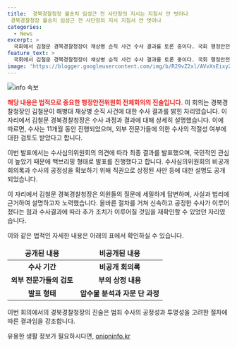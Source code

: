 ```yaml
---
title:  경북경찰청장 불송치 임성근 전 사단장의 지시는 지침서 안 벗어나
 경북경찰청장 불송치 임성근 전 사단장의 지시 지침서 안 벗어나
categories:
  - News
excerpt: >
  국회에서 김철문 경북경찰청장이 채상병 순직 사건 수사 결과를 토론 중이다. 국회 행정안전위원회에서 김 청장은 수사 과정과 결과를 직접 설명하며 외부 전문가의 검토를 거쳤고, 비판에 대해 시간이 걸린 이유와 법리를 따른 검토를 강조했다. 수사심의위원회의 비공개 회의를 공개하지 않는 이유와 외부 전문가의 수사 결과 검토를 위한 결정, 그리고 7여단장과 1사단장의 위치 차이 등을 설명했다.
feature_text: >
  국회에서 김철문 경북경찰청장이 채상병 순직 사건 수사 결과를 토론 중이다. 국회 행정안전위원회에서 김 청장은 수사 과정과 결과를 직접 설명하며 외부 전문가의 검토를 거쳤고, 비판에 대해 시간이 걸린 이유와 법리를 따른 검토를 강조했다. 수사심의위원회의 비공개 회의를 공개하지 않는 이유와 외부 전문가의 수사 결과 검토를 위한 결정, 그리고 7여단장과 1사단장의 위치 차이 등을 설명했다.
image: 'https://blogger.googleusercontent.com/img/b/R29vZ2xl/AVvXsEixyZcFfHzMRdzZMjFBmAUKJYCLCGyLL1o632UiGVXcaFdKo_bkvkuCioo0uUKlGfBVcT3P84aROyZIXSBEx3Aw5nCQ3pTgDom1WDC4m8eifvWiAmWEEVb4x6G_l8C0QH225ldMjyaFvpxGEBGNO37VmDTDMHGhJPq73UglMfDca1-0aw/s1600/blogspot.png'
---
```


<p><img src="https://blogger.googleusercontent.com/img/b/R29vZ2xl/AVvXsEixyZcFfHzMRdzZMjFBmAUKJYCLCGyLL1o632UiGVXcaFdKo_bkvkuCioo0uUKlGfBVcT3P84aROyZIXSBEx3Aw5nCQ3pTgDom1WDC4m8eifvWiAmWEEVb4x6G_l8C0QH225ldMjyaFvpxGEBGNO37VmDTDMHGhJPq73UglMfDca1-0aw/s1600/blogspot.png" alt="info 속보" /></p>

<p><b><span style="color: #ee2323;">해당 내용은 법적으로 중요한 행정안전위원회 전체회의의 진술입니다.</span></b> 이 회의는 경북경찰청장인 김철문이 해병대 채상병 순직 사건에 대한 수사 결과를 밝힌 자리였습니다. 이 자리에서 김철문 경북경찰청장은 수사 과정과 결과에 대해 상세히 설명했습니다. 이에 따르면, 수사는 11개월 동안 진행되었으며, 외부 전문가들에 의한 수사의 적절성 여부에 대한 검토도 받았다고 합니다. </p>

<p>이번 발표에서는 수사심의위원회의 의견에 따라 최종 결과를 발표했으며, 국민적인 관심이 높았기 때문에 백브리핑 형태로 발표를 진행했다고 합니다. 수사심의위원회의 비공개 회의록과 수사의 공정성을 확보하기 위해 직권으로 상정된 사안 등에 대한 설명도 공개되었습니다. </p>

<p>이 자리에서 김철문 경북경찰청장은 의원들의 질문에 세밀하게 답변하며, 사실과 법리에 근거하여 설명하고자 노력했습니다. 올바른 절차를 거쳐 신속하고 공정한 수사가 이루어졌다는 점과 수사결과에 따라 추가 조치가 이루어질 것임을 재확인할 수 있었던 자리였습니다.</p>

<p>이와 같은 법적인 자세한 내용은 아래의 표에서 확인하실 수 있습니다.</p>

<table>
<thead>
<tr>
<td style="text-align: center; height: 23px;"><b>공개된 내용</b></td>
<td style="text-align: center; height: 23px;"><b>비공개된 내용</b></td>
</tr>
</thead>
<tbody>
<tr>
<td style="text-align: center; height: 17px;"><b>수사 기간</b></td>
<td style="text-align: center; height: 17px;"><b>비공개 회의록</b></td>
</tr>
<tr>
<td style="text-align: center; height: 17px;"><b>외부 전문가들의 검토</b></td>
<td style="text-align: center; height: 17px;"><b>부의 상정 내용</b></td>
</tr>
<tr>
<td style="text-align: center; height: 17px;"><b>발표 형태</b></td>
<td style="text-align: center; height: 17px;"><b>압수물 분석과 자문 단 과정</b></td>
</tr>
</tbody>
</table>

<p>이번 회의에서의 경북경찰청장의 진술은 범죄 수사의 공정성과 투명성을 고려한 절차에 따른 결과임을 강조합니다.</p>
유용한 생활 정보가 필요하시다면, <a href="https://onioninfo.kr" rel="dofollow">onioninfo.kr</a>


